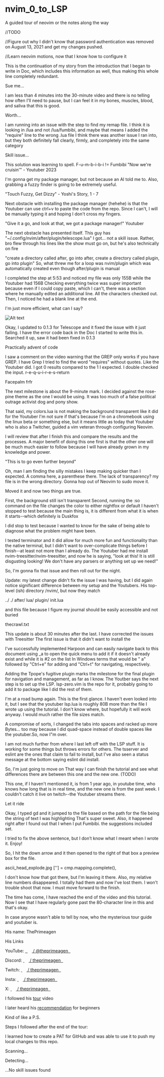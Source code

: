 # nvim_0_to_LSP
A guided tour of neovim
or the notes along the way

//TODO

//Figure out why I didn't know that password authentication was removed on August 13, 2021 and get my changes pushed.

//Learn neovim motions, now that I know how to configure it

This is the continuation of my story from the introduction that I began to write in Doc, which includes this information as well, thus making this whole line completely redundant.

Sue me...

I am less than 4 minutes into the 30-minute video and there is no telling how often I'll need to pause, but I can feel it in my bones, muscles, blood, and saliva that this is good.

Worth...

I am running into an issue with the step to find my remap file. I think it is looking in /lua and not /lua/fumbibi, and maybe that means I added the "require" line to the wrong .lua file
I think there was another issue I ran into, but they both definitely fall clearly, firmly, and completely into the same category

Skill issue...

This solution was learning to spell. F-u-m-b-i-b-i != Fumbibi
"Now we're cruisin'" - Youtuber 2023

I'm gonna get my package manager, but not because an AI told me to. Also, grabbing a fuzzy finder is going to be extremely useful.

"Touch Fuzzy, Get Dizzy" - Yoshi's Story, 1 - 7

Next obstacle with installing the package manager (hehehe) is that the Youtuber can use ctrl+v to paste the code from the repo.
Since I can't, I will be manually typing it and hoping I don't cross my fingers.

"Give it a go, and look at that, we got a package manager!" Youtuber

The next obstacle has presented itself. This guy has "~/.config/nvim/after/plugin/telescope.lua"
I got... not a skill issue. Rather, bro flew through his lines like the show must go on, but he's also technically on fire

"create a directory called after, go into after, create a directory called plugin, go into plugin"
So, what threw me for a loop was nvim/plugin which was automatically created even though after/plugin is manual

I completed the step at 5:53 and noticed my file was only 155B while the Youtuber had 156B
Checking everything twice was super important because even if I could copy paste, which I can't, 
there was a section where he manually edited an additional line. All the characters checked out.
Then, I noticed he had a blank line at the end. 

I'm just more efficient, what can I say?

![Alt text](https://github.com/Fumbibi/nvim_0_to_LSP/blob/main/node_modules.png)

Okay, I updated to 0.1.3 for Telescope and it fixed the issue with it just failing.
I have the error code back in the Doc I started to write this in. Searched it up, saw it had been fixed in 0.1.3

Practically advent of code

I saw a comment on the video warning that the GREP only works if you have GREP. 
I have Grep
I tried to find the word "requires" without quotes. Like the Youtuber did. 
I got 0 results compared to the 1 I expected.
I double checked the input. r-e-q-u-i-r-e-s-return 

Facepalm frfr

The next milestone is about the 9-minute mark. I decided against the rose-pine theme as the one I would be using.
It was too much of a false political outrage activist dog and pony show.

That said, my colors.lua is not making the background transparent like it did for the Youtuber
I'm not sure if that's because I'm on a chromebook using the linux beta or something else, but it means little as today that Youtuber who is also a Twitcher, guided a vim veteran through configuring Neovim.

I will review that after I finish this and compare the results and the processes. 
A major benefit of doing this one first is that the other one will be much much easier to follow because
I will have already grown in my knowledge and power.

"This is to go even further beyond"

Oh, man I am finding the silly mistakes I keep making quicker than I expected. A comma here, a parenthese there.
The lack of transparency? my file is in the wrong directory.
Gonna hop out of Neovim to sudo move it.

Moved it and now two things are true. 

First, the background still isn't transparent
Second, running the :so command on the file changes the color to either nightfox or default I haven't stopped to test
because the main thing is, it is different from what it is when it starts--which definitely is Duskfox

I did stop to test because I wanted to know for the sake of being able to diagnose what the problem might have been. 

I tested terminator and it did allow for much more fun and functionality than the native terminal, but I didn't want to over-complicate things before I finish--at least not more than I already do.
The Youtuber had me install nvim-treesitter/nvim-treesitter, and now he is saying, "look at this! It is still disgusting looking! We don't have any parsers or anything set up we need!"

So, I'm gonna fix that issue and then roll out for the night.

Update: my latest change didn't fix the issue I was having, but I did again notice significant difference between my setup and the Youtubers. His top-level (ish) directory /nvim/, but now they match

../
./
after/
lua/
plugin/ 
init.lua

and this file because I figure my journal should be easily accessible and not buried

thecrawl.txt

This update is about 30 minutes after the last. I have corrected the issues with Treesitter
The first issue is that it didn't want to install the

I've successfully implemented Harpoon and can easily navigate back to this document using _a<C-e> to open
the quick menu to add it if it doesn't already exist and <C-t> while it is #2 on the list
In Windows terms that would be " a" followed by "Ctrl+e" for adding and "Ctrl+t" for navigating, respectively.

Adding the Tpope's fugitive plugin marks the milestone for the final plugin for navigation and management, as far as I know.
The Youtber says the next step is to set up the LSP. lsp-zero.vim is the repo for it, probably going to add it to package
like I did the rest of them.

I'm at a road bump again. This is the first glance. I haven't even looked into it, but I see that the youtuber lsp.lua is
roughly 80B more than the file I wrote up using the tutorial. I don't know where, but hopefully it will work anyway.
I would much rather the file sizes match. 

A compromise of sorts, I changed the tabs into spaces and racked up more Bytes... too may because I did quad-space
instead of double spaces like the youtuber.So, now I"m over. 

I am not much further from where I last left off with the LSP stuff. It is working for some things 
but throws errors for others. The tsserver and eslint are the ones that claim to fail to install, but
I've also seen a status message at the bottom saying eslint did install. 

So, I'm just going to move on
That way I can finish the tutorial and see what differences there are between this one and the new one. (TODO)

This one, if I haven't mentioned it, is from 1 year ago, in youtube time, who knows how long that is in real time, and the new one is from the past week. I couldn't catch it live on twitch--the Youtuber streams there.

Let it ride

Okay, I typed <leader>gd and it jumped to the file based on the path for the file being the string of text I was highlighting
That's super sweet. Also, it happened right after I found out that I when I put Fumbibi. the suggestions included set. 

I tried to fix the above sentence, but I don’t know what I meant when I wrote it. Enjoy!

So, I hit the down arrow and it then opened to the right of that box a preview box for the file. 

ascii_head_explode.jpg
	  ['<C-Space>'] = cmp.mapping.complete(),	

I don't know how that got there, but I'm leaving it there. Also, my relative line numbers disappeared.
I totally had them and now I've lost them. I won't trouble shoot that now. I must move forward to the finish.

The time has come, I have reached the end of the video and this tutorial.
Now I see that I have regularly gone past the 80-character line in this and that's okay. 

In case anyone wasn't able to tell by now, who the mysterious tour guide and youtuber is.

His name: ThePrimeagen

His Links

YouTube:
<a class="yt-core-attributed-string__link yt-core-attributed-string__link--display-type yt-core-attributed-string__link--call-to-action-color" tabindex="0" aria-label="YouTube Channel Link: @ThePrimeagen" href="https://www.youtube.com/channel/UC8ENHE5xdFSwx71u3fDH5Xw" rel="nofollow" target="" force-new-state="true">&nbsp;&nbsp;<span class="yt-core-attributed-string--inline-flex-mod" style="margin-top: 0.5px;"><img alt="" style="height: 10px; width: 14px;" class="yt-core-image yt-core-attributed-string__image-element yt-core-attributed-string__image-element--image-alignment-vertical-center yt-core-image--content-mode-scale-to-fill yt-core-image--loaded" src="https://www.gstatic.com/youtube/img/watch/yt_favicon.png"></span>&nbsp;/&nbsp;@theprimeagen&nbsp;&nbsp;</a>

Discord:
<a class="yt-core-attributed-string__link yt-core-attributed-string__link--display-type yt-core-attributed-string__link--call-to-action-color" tabindex="0" aria-label="Discord Channel Link: discord" href="https://www.youtube.com/redirect?event=video_description&amp;redir_token=QUFFLUhqbHBoYlNkZmNOejdhVXdMN3FVZWx5V0MzS3hLQXxBQ3Jtc0tuaG9IVkhtZWMyUFVsTTNMc2NfZHY1aHQ3d0NIU090emtmbGR2WUpDaWNRTDl3N1ZBZ0tSVjZWODV2V1NQQjdoNlVOZUVXM3JGYllZbm9HcG9vOVo5NDdyWlNzOWtKWWlMMmNzUkNXVno3aHcwaFlUSQ&amp;q=https%3A%2F%2Fdiscord.gg%2FThePrimeagen&amp;v=x7v6SNIgJpE" rel="nofollow" target="_blank" force-new-state="true">&nbsp;<span class="yt-core-attributed-string--inline-flex-mod" style="margin-top: 0.5px;"><img alt="" style="height: 14px; width: 14px;" class="yt-core-image yt-core-attributed-string__image-element yt-core-attributed-string__image-element--image-alignment-vertical-center yt-core-image--content-mode-scale-to-fill yt-core-image--loaded" src="https://www.gstatic.com/youtube/img/watch/social_media/discord_1x.png"></span>&nbsp;/&nbsp;theprimeagen&nbsp;&nbsp;</a>

Twitch:
<a class="yt-core-attributed-string__link yt-core-attributed-string__link--display-type yt-core-attributed-string__link--call-to-action-color" tabindex="0" aria-label="Twitch Channel Link: ThePrimeagen" href="https://www.youtube.com/redirect?event=video_description&amp;redir_token=QUFFLUhqbThmUXdQVWM0SWJyNkZMNVFUYlhSTkIwcGdDUXxBQ3Jtc0trdHZXSXVHNlNjUVM0eEVCZ2k2OWk5N08yUHNpbU9HaUxoNC1LZHBERjVoWEd6U2dQV0hxMHE4YnBIMDVUUXF5M2ZqajBRMWdXVGEyMjhIbTJKODhHU3pxY2NDVTdRblg5MXBWSk54VldNZmhxMW95RQ&amp;q=https%3A%2F%2Ftwitch.tv%2FThePrimeagen&amp;v=x7v6SNIgJpE" rel="nofollow" target="_blank" force-new-state="true">&nbsp;<span class="yt-core-attributed-string--inline-flex-mod" style="margin-top: 0.5px;"><img alt="" style="height: 14px; width: 14px;" class="yt-core-image yt-core-attributed-string__image-element yt-core-attributed-string__image-element--image-alignment-vertical-center yt-core-image--content-mode-scale-to-fill yt-core-image--loaded" src="https://www.gstatic.com/youtube/img/watch/social_media/twitch_1x.png"></span>&nbsp;/&nbsp;theprimeagen&nbsp;&nbsp;</a>

Insta:
<a class="yt-core-attributed-string__link yt-core-attributed-string__link--display-type yt-core-attributed-string__link--call-to-action-color" tabindex="0" aria-label="Instagram Channel Link: ThePrimeagen" href="https://www.youtube.com/redirect?event=video_description&amp;redir_token=QUFFLUhqa2VlcDA1dGNtVXRmS0NzVWE4OTQ1TUNpbURSZ3xBQ3Jtc0trYjNCMEVwNFhfR3NQbEU3RnhiZFU0clVwc2hhbkwzdkFwZkJiM19VS0ZZQVppV0lOSDR0dlJyYnRIV1lhOEVSSGJTbW41WXJrZ3FSZFE0UUU3Z0JfVUVYMkpXcXl1b3hqSU5wSEd5MHQyUlpnMG9VSQ&amp;q=https%3A%2F%2Finstagram.com%2FThePrimeagen&amp;v=x7v6SNIgJpE" rel="nofollow" target="_blank" force-new-state="true">&nbsp;<span class="yt-core-attributed-string--inline-flex-mod" style="margin-top: 0.5px;"><img alt="" style="height: 14px; width: 14px;" class="yt-core-image yt-core-attributed-string__image-element yt-core-attributed-string__image-element--image-alignment-vertical-center yt-core-image--content-mode-scale-to-fill yt-core-image--loaded" src="https://www.gstatic.com/youtube/img/watch/social_media/instagram_1x.png"></span>&nbsp;/&nbsp;theprimeagen&nbsp;&nbsp;</a>

X:
<a class="yt-core-attributed-string__link yt-core-attributed-string__link--display-type yt-core-attributed-string__link--call-to-action-color" tabindex="0" aria-label="Twitter Channel Link: ThePrimeagen" href="https://www.youtube.com/redirect?event=video_description&amp;redir_token=QUFFLUhqbUpxS1FUc05VYWtUYlJRRlVJNEg0ekthSEVVQXxBQ3Jtc0tuMkxaeTVkY3NESERTQmp5Vk9ab2hGR3RfMWM3M1E2dndzeXRTVFk5Z2x4NXJ0eXV6UjYyWktwZkdfWFVSTW1tZmJKdEtsYno3eVBJOWJiMzhSa1NlVU1NQVFqWFJRQ2hVc1dfejhpbUhsZzBsMmdmVQ&amp;q=https%3A%2F%2Ftwitter.com%2FThePrimeagen&amp;v=x7v6SNIgJpE" rel="nofollow" target="_blank" force-new-state="true">&nbsp;<span class="yt-core-attributed-string--inline-flex-mod" style="margin-top: 0.5px;"><img alt="" style="height: 14px; width: 14px;" class="yt-core-image yt-core-attributed-string__image-element yt-core-attributed-string__image-element--image-alignment-vertical-center yt-core-image--content-mode-scale-to-fill yt-core-image--loaded" src="https://www.gstatic.com/youtube/img/watch/social_media/twitter_1x_v2.png"></span>&nbsp;/&nbsp;theprimeagen&nbsp;&nbsp;</a>



I followed his [tour](https://www.youtube.com/watch?v=w7i4amO_zaE) video

I later heard his [recommendation](https://github.com/nvim-lua/kickstart.nvim) for beginners


Kind of like a P.S. 

Steps I followed after the end of the tour:

I learned how to create a PAT for GitHub and was able to use it to push my local changes to this repo. 


Scanning...


Detecting...


...No skill issues found
